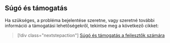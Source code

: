 ## <a name="help-and-support"></a>Súgó és támogatás

Ha szükséges, a probléma bejelentése szeretne, vagy szeretné további információ a támogatási lehetőségekről, tekintse meg a következő cikket:

> [!div class="nextstepaction"]
> [Súgó és támogatás a fejlesztők számára](../articles/active-directory/develop/active-directory-develop-help-support.md)
